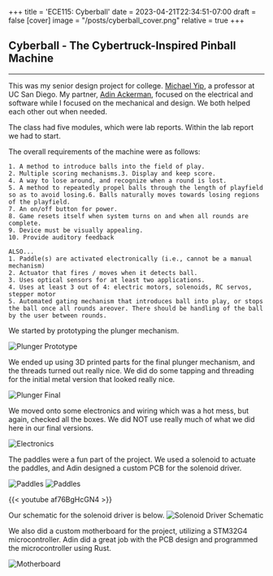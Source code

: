+++
title = 'ECE115: Cyberball'
date = 2023-04-21T22:34:51-07:00
draft = false
[cover]
    image = "/posts/cyberball_cover.png"
    relative = true
+++

## Cyberball - The Cybertruck-Inspired Pinball Machine
---

This was my senior design project for college. [Michael Yip](https://www.linkedin.com/in/michael-yip-43913421/), a professor at UC San Diego. My partner, [Adin Ackerman](https://github.com/AdinAck), focused on the electrical and software while I focused on the mechanical and design. We both helped each other out when needed.

The class had five modules, which were lab reports. Within the lab report we had to start. 

The overall requirements of the machine were as follows: 
```
1. A method to introduce balls into the field of play.
2. Multiple scoring mechanisms.3. Display and keep score.
4. A way to lose around, and recognize when a round is lost.
5. A method to repeatedly propel balls through the length of playfield so as to avoid losing.6. Balls naturally moves towards losing regions of the playfield.
7. An on/off button for power.
8. Game resets itself when system turns on and when all rounds are complete.
9. Device must be visually appealing.
10. Provide auditory feedback

ALSO...
1. Paddle(s) are activated electronically (i.e., cannot be a manual mechanism)
2. Actuator that fires / moves when it detects ball.
3. Uses optical sensors for at least two applications.
4. Uses at least 3 out of 4: electric motors, solenoids, RC servos, stepper motor
5. Automated gating mechanism that introduces ball into play, or stops the ball once all rounds areover. There should be handling of the ball by the user between rounds.

```

We started by prototyping the plunger mechanism. 

![Plunger Prototype](/posts/cyberball_1.png)

We ended up using 3D printed parts for the final plunger mechanism, and the threads turned out really nice. We did do some tapping and threading for the initial metal version that looked really nice. 

![Plunger Final](/posts/cyberball_2.jpeg)

We moved onto some electronics and wiring which was a hot mess, but again, checked all the boxes. We did NOT use really much of what we did here in our final versions. 

![Electronics](/posts/cyberball_3.jpeg)

The paddles were a fun part of the project. We used a solenoid to actuate the paddles, and Adin designed a custom PCB for the solenoid driver.

![Paddles](/posts/cyberball_4.png)
![Paddles](/posts/cyberball_5.png)

{{< youtube af76BgHcGN4 >}}

Our schematic for the solenoid driver is below. 
![Solenoid Driver Schematic](/posts/cyberball_6.png)

We also did a custom motherboard for the project, utilizing a STM32G4 microcontroller. Adin did a great job with the PCB design and programmed the microcontroller using Rust.

![Motherboard](/posts/cyberball_10.png)